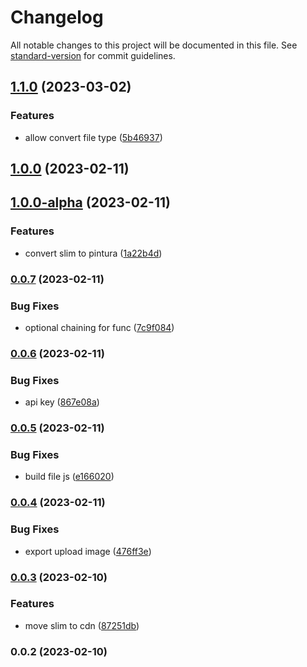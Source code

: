 # Changelog

All notable changes to this project will be documented in this file. See [standard-version](https://github.com/conventional-changelog/standard-version) for commit guidelines.

## [1.1.0](https://github.com/vuthanhbayit/upload-image/compare/v1.0.0...v1.1.0) (2023-03-02)


### Features

* allow convert file type ([5b46937](https://github.com/vuthanhbayit/upload-image/commit/5b46937e34fa86aef0d0ea534a48aeca1ba261b9))

## [1.0.0](https://github.com/vuthanhbayit/upload-image/compare/v1.0.0-alpha...v1.0.0) (2023-02-11)

## [1.0.0-alpha](https://github.com/vuthanhbayit/upload-image/compare/v0.0.7...v1.0.0-alpha) (2023-02-11)


### Features

* convert slim to pintura ([1a22b4d](https://github.com/vuthanhbayit/upload-image/commit/1a22b4dc12c37ba732ec595b9fdfeb7aae26c770))

### [0.0.7](https://github.com/vuthanhbayit/upload-image/compare/v0.0.6...v0.0.7) (2023-02-11)


### Bug Fixes

* optional chaining for func ([7c9f084](https://github.com/vuthanhbayit/upload-image/commit/7c9f084e43dbb3a3d696c3117b9170c5f094fe6c))

### [0.0.6](https://github.com/vuthanhbayit/upload-image/compare/v0.0.5...v0.0.6) (2023-02-11)


### Bug Fixes

* api key ([867e08a](https://github.com/vuthanhbayit/upload-image/commit/867e08a052958bc33a1ef68d7fa592dcfbb7df78))

### [0.0.5](https://github.com/vuthanhbayit/upload-image/compare/v0.0.4...v0.0.5) (2023-02-11)


### Bug Fixes

* build file js ([e166020](https://github.com/vuthanhbayit/upload-image/commit/e166020b7f1dbcb7c29e86cdc1323cd7e4b0c0ad))

### [0.0.4](https://github.com/vuthanhbayit/upload-image/compare/v0.0.3...v0.0.4) (2023-02-11)


### Bug Fixes

* export upload image ([476ff3e](https://github.com/vuthanhbayit/upload-image/commit/476ff3e823e085e94d22791de36a1c08b5282971))

### [0.0.3](https://github.com/vuthanhbayit/upload-image/compare/v0.0.2...v0.0.3) (2023-02-10)


### Features

* move slim to cdn ([87251db](https://github.com/vuthanhbayit/upload-image/commit/87251db3275f5f4c2d942b0601146ab4398ff41c))

### 0.0.2 (2023-02-10)
